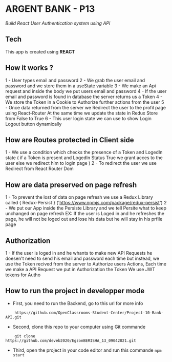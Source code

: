 # ARGENT BANK - P13

_Build React User Authentication system using API_
    
## Tech

This app is created using **REACT**

## How it works ?

1 - User types email and password
2 - We grab the user email and password and we store them in a useState variable
3 - We make an Api request and inside the body we put users email and password
4 - If the user email and password is found in database the server returns us a Token 
4 - We store the Token in a Cookie to Authorize further actions from the user 
5 - Once data returned from the server we Redirect the user to the profil page using React-Router
    At the same time we update the state in Redux Store from False to True
6 - This user login state we can use to show Login Logout button dynamically

## How are Routes protected in Client side

1 - We use a condition which checks the presence of a Token and LogedIn state
    ( if a Token is present and LogedIn Status True we grant acces to the user else we redirect him to login page )
2 - To redirect the user we use Redirect from React Router Dom

## How are data preserved on page refresh

1 - To prevent the lost of data on page refresh we use a Redux Library called { Redux-Persist } ('https://www.npmjs.com/package/redux-persist')
2 - We put our App inside the Persiste Library and we tell Persite what to keep unchanged on page refresh
    EX: If the user is Loged in and he refreshes the page, he will not be loged out and lose his data but he will stay in his prfile page
    
## Authorization

1 - If the user is loged in and he whants to make new API Requests he doesen't need to send his email and password each time but instead,
    we use the Token recived from the server to Authorize users Actions, Each time we make a API Request we put in Authorization the Token
    We use JWT tokens for Autho 

## How to run the project in developper mode

* First, you need to run the Backend, go to this url for more info
```
    https://github.com/OpenClassrooms-Student-Center/Project-10-Bank-API.git
```
* Second, clone this repo to your computer using Git commande

```
    git clone https://github.com/deveb2020/EgzonBERISHA_13_09042021.git
```

* Third, open the project in your code editor and run this commande 
`
    npm start
`
